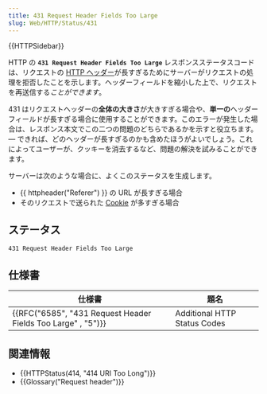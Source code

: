 ```yaml
---
title: 431 Request Header Fields Too Large
slug: Web/HTTP/Status/431
---
```

{{HTTPSidebar}}

HTTP の **`431 Request Header Fields Too Large`** レスポンスステータスコードは、リクエストの [HTTP ヘッダー](/ja/docs/Web/HTTP/Headers)が長すぎるためにサーバーがリクエストの処理を拒否したことを示します。ヘッダーフィールドを縮小した上で、リクエストを再送信する*ことができます*。

431 はリクエストヘッダーの**全体の大きさ**が大きすぎる場合や、**単一の**ヘッダーフィールドが長すぎる場合に使用することができます。このエラーが発生した場合は、レスポンス本文でこの二つの問題のどちらであるかを示すと役立ちます。 — できれば、どのヘッダーが長すぎるのかも含めたほうがよいでしょう。これによってユーザーが、クッキーを消去するなど、問題の解決を試みることができます。

サーバーは次のような場合に、よくこのステータスを生成します。

- {{ httpheader("Referer") }} の URL が長すぎる場合
- そのリクエストで送られた [Cookie](/ja/docs/Web/HTTP/Cookies) が多すぎる場合

## ステータス

```
431 Request Header Fields Too Large
```

## 仕様書

| 仕様書                                                                           | 題名                         |
| -------------------------------------------------------------------------------- | ---------------------------- |
| {{RFC("6585", "431 Request Header Fields Too Large" , "5")}} | Additional HTTP Status Codes |

## 関連情報

- {{HTTPStatus(414, "414 URI Too Long")}}
- {{Glossary("Request header")}}
